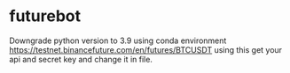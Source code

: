 # futurebot
Downgrade python version to 3.9 using conda environment
https://testnet.binancefuture.com/en/futures/BTCUSDT
using this get your api and secret key and change it in file.
